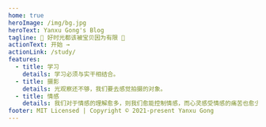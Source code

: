 ```yaml
---
home: true
heroImage: /img/bg.jpg
heroText: Yanxu Gong's Blog
tagline: 🌈 好时光都该被宝贝因为有限 🛫
actionText: 开始 →
actionLink: /study/
features:
  - title: 学习
    details: 学习必须与实干相结合。
  - title: 摄影
    details: 光观察还不够，我们要去感觉拍摄的对象。
  - title: 情感
    details: 我们对于情感的理解愈多，则我们愈能控制情感，而心灵感受情感的痛苦也愈少。
footer: MIT Licensed | Copyright © 2021-present Yanxu Gong
---
```

